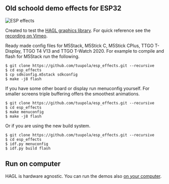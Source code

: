 ## Old schoold demo effects for ESP32

![ESP effects](https://appelsiini.net/img/2020/esp-effects.jpg)

Created to test the [HAGL graphics library](https://github.com/tuupola/hagl). For quick reference see the [recording on Vimeo](https://vimeo.com/419551395).

Ready made config files for M5Stack, M5Stick C, M5Stick CPlus, TTGO T-Display, TTGO T4 V13 and TTGO T-Watch 2020. For example to compile and flash for M5Stack run the following.

```
$ git clone https://github.com/tuupola/esp_effects.git --recursive
$ cd esp_effects
$ cp sdkconfig.m5stack sdkconfig
$ make -j8 flash
```

If you have some other board or display run menuconfig yourself. For smaller screens triple buffering offers the smoothest animations.

```
$ git clone https://github.com/tuupola/esp_effects.git --recursive
$ cd esp_effects
$ make menuconfig
$ make -j8 flash
```

Or if you are using the new build system.

```
$ git clone https://github.com/tuupola/esp_effects.git --recursive
$ cd esp_effects
$ idf.py menuconfig
$ idf.py build flash
```

## Run on computer

HAGL is hardware agnostic. You can run the demos also [on your computer](https://github.com/tuupola/sdl2_effects).

